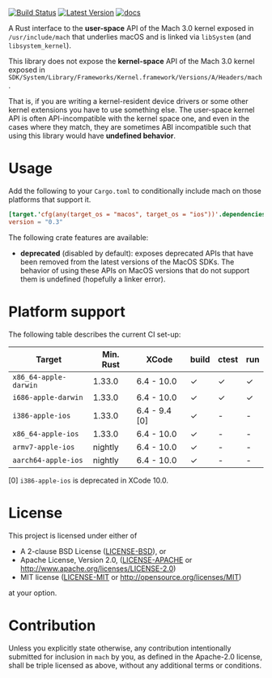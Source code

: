 [![Build Status][travis_ci_badge]][travis_ci] [![Latest Version]][crates.io] [![docs]][docs.rs]

A Rust interface to the **user-space** API of the Mach 3.0 kernel exposed in
`/usr/include/mach` that underlies macOS and is linked via `libSystem` (and
`libsystem_kernel`).

This library does not expose the **kernel-space** API of the Mach 3.0 kernel
exposed in
`SDK/System/Library/Frameworks/Kernel.framework/Versions/A/Headers/mach`. 

That is, if you are writing a kernel-resident device drivers or some other
kernel extensions you have to use something else. The user-space kernel API is
often API-incompatible with the kernel space one, and even in the cases where
they match, they are sometimes ABI incompatible such that using this library
would have **undefined behavior**.

# Usage

Add the following to your `Cargo.toml` to conditionally include mach on those
platforms that support it.

```toml
[target.'cfg(any(target_os = "macos", target_os = "ios"))'.dependencies.mach]
version = "0.3"
```

The following crate features are available:

* **deprecated** (disabled by default): exposes deprecated APIs that have been
  removed from the latest versions of the MacOS SDKs. The behavior of using
  these APIs on MacOS versions that do not support them is undefined (hopefully
  a linker error).

# Platform support

The following table describes the current CI set-up:

| Target                | Min. Rust | XCode         | build | ctest | run |
|-----------------------|-----------|---------------|-------|-------|-----|
| `x86_64-apple-darwin` | 1.33.0    | 6.4 - 10.0    | ✓     | ✓     | ✓   |
| `i686-apple-darwin`   | 1.33.0    | 6.4 - 10.0    | ✓     | ✓     | ✓   |
| `i386-apple-ios`      | 1.33.0    | 6.4 - 9.4 [0] | ✓     | -     | -   |
| `x86_64-apple-ios`    | 1.33.0    | 6.4 - 10.0    | ✓     | -     | -   |
| `armv7-apple-ios`     | nightly   | 6.4 - 10.0    | ✓     | -     | -   |
| `aarch64-apple-ios`   | nightly   | 6.4 - 10.0    | ✓     | -     | -   |

[0] `i386-apple-ios` is deprecated in XCode 10.0.

# License

This project is licensed under either of

* A 2-clause BSD License ([LICENSE-BSD](LICENSE-BSD)), or
* Apache License, Version 2.0, ([LICENSE-APACHE](LICENSE-APACHE) or
  http://www.apache.org/licenses/LICENSE-2.0)
* MIT license ([LICENSE-MIT](LICENSE-MIT) or
  http://opensource.org/licenses/MIT)

at your option.

# Contribution

Unless you explicitly state otherwise, any contribution intentionally submitted
for inclusion in `mach` by you, as defined in the Apache-2.0 license, shall be
triple licensed as above, without any additional terms or conditions.

[travis_ci]: https://travis-ci.org/fitzgen/mach
[travis_ci_badge]: https://travis-ci.org/fitzgen/mach.png?branch=master
[crates.io]: https://crates.io/crates/mach
[Latest Version]: https://img.shields.io/crates/v/mach.svg
[docs]: https://docs.rs/mach/badge.svg
[docs.rs]: https://docs.rs/mach/
